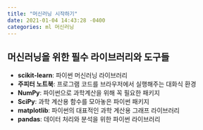 ```yaml
---
title: "머신러닝 시작하기"
date: 2021-01-04 14:43:28 -0400
categories: ml 머신러닝
---
```

## 머신러닝을 위한 필수 라이브러리와 도구들
- <b>scikit-learn</b>: 파이썬 머신러닝 라이브러리
- **주피터 노트북**: 프로그램 코드를 브라우저에서 실행해주는 대화식 환경
- **NumPy**: 파이썬으로 과학계산을 위해 꼭 필요한 패키지
- **SciPy**: 과학 계산용 함수를 모아놓은 파이썬 패키지
- **matplotlib**: 파이썬의 대표적인 과학 계산용 그래프 라이브러리
- **pandas**: 데이터 처리와 분석을 위한 파이썬 라이브러리
```
```
